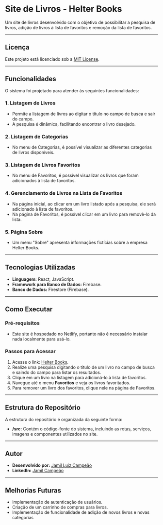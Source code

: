 # Site de Livros - Helter Books

Um site de livros desenvolvido com o objetivo de possibilitar a pesquisa de livros, adição de livros à lista de favoritos e remoção da lista de favoritos.

---

## Licença

Este projeto está licenciado sob a [MIT License](https://github.com/jamil-campeao/ReactProject/blob/main/LICENSE).

---

## Funcionalidades

O sistema foi projetado para atender às seguintes funcionalidades:

### 1. Listagem de Livros
- Permite a listagem de livros ao digitar o título no campo de busca e sair do campo.
- A pesquisa é dinâmica, facilitando encontrar o livro desejado.

### 2. Listagem de Categorias
- No menu de Categorias, é possível visualizar as diferentes categorias de livros disponíveis.

### 3. Listagem de Livros Favoritos
- No menu de Favoritos, é possível visualizar os livros que foram adicionados à lista de favoritos.

### 4. Gerenciamento de Livros na Lista de Favoritos
- Na página inicial, ao clicar em um livro listado após a pesquisa, ele será adicionado à lista de favoritos.
- Na página de Favoritos, é possível clicar em um livro para removê-lo da lista.

### 5. Página Sobre
- Um menu "Sobre" apresenta informações fictícias sobre a empresa Helter Books.

---

## Tecnologias Utilizadas

- **Linguagem:** React, JavaScript.
- **Framework para Banco de Dados:** Firebase.
- **Banco de Dados:** Firestore (Firebase).

---

## Como Executar

### Pré-requisitos
- Este site é hospedado no Netlify, portanto não é necessário instalar nada localmente para usá-lo.

### Passos para Acessar
1. Acesse o link: [Helter Books](https://helterbooks.netlify.app/).
2. Realize uma pesquisa digitando o título de um livro no campo de busca e saindo do campo para listar os resultados.
3. Clique em um livro na listagem para adicioná-lo à lista de favoritos.
4. Navegue até o menu **Favoritos** e veja os livros favoritados.
5. Para remover um livro dos favoritos, clique nele na página de Favoritos.

---

## Estrutura do Repositório

A estrutura do repositório é organizada da seguinte forma:
- **/src:** Contém o código-fonte do sistema, incluindo as rotas, serviços, imagens e componentes utilizados no site.

---

## Autor

- **Desenvolvido por:** [Jamil Luiz Campeão](https://github.com/jamil-campeao)
- **LinkedIn:** [Jamil Campeão](https://www.linkedin.com/in/jamilcampeao/)

---

## Melhorias Futuras
- Implementação de autenticação de usuários.
- Criação de um carrinho de compras para livros.
- Implementação de funcionalidade de adição de novos livros e novas categorias
